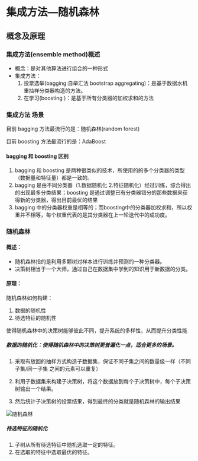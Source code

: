 # 集成方法—随机森林

## 概念及原理

### 集成方法(ensemble  method)概述

- 概念：是对其他算法进行组合的一种形式
- 集成方法：
  1. 投票选举(bagging:自举汇法 bootstrap aggregating)：是基于数据水机重抽样分类器构造的方法。
  2. 在学习(boosting )：是基于所有分类器的加权求和的方法

### 集成方法 场景

目前 bagging 方法最流行的是：随机森林(random forest)

目前 boosting 方法最流行的是：AdaBoost

#### bagging 和 boosting 区别

1. bagging 和 boosting 是两种很类似的技术，所使用的的多个分类器的类型（数据量和特征量）都是一致的。
2. bagging 是由不同分类器（1.数据随机化 2.特征随机化）经过训练，综合得出的出现最多分类结果；boosting 是通过调整已有分类器错分的那些数据来获得新的分类器，得出目前最优的结果
3. bagging 中的分类器权重是相等的；而boosting中的分类器加权求和，所以权重并不相等，每个权重代表的是其分类器在上一轮迭代中的成功度。

### 随机森林

#### 概述：

- 随机森林指的是利用多颗树对样本进行训练并预测的一种分类器。
- 决策树相当于一个大师，通过自己在数据集中学到的知识用于新数据的分类。

#### 原理：

随机森林如何构建：

1. 数据的随机性
2. 待选特征的随机性

使得随机森林中的决策树能够彼此不同，提升系统的多样性，从而提升分类性能

##### 数据的随机化：使得随机森林中的决策树更普遍化一点，适合更多的场景。

1. 采取有放回的抽样方式构造子数据集，保证不同子集之间的数量级一样（不同子集/同一子集 之间的元素可以重复）

2. 利用子数据集来构建子决策树，将这个数据放到每个子决策树中，每个子决策树输出一个结果。

3. 然后统计子决策树的投票结果，得到最终的分类就是随机森林的输出结果

   

![随机森林](F:\Markdown\workspace\机器学习\随机森林.jpg)

##### 待选特征的随机化

1. 子树从所有待选特征中随机选取一定的特征。
2. 在选取的特征中选取最优的特征。